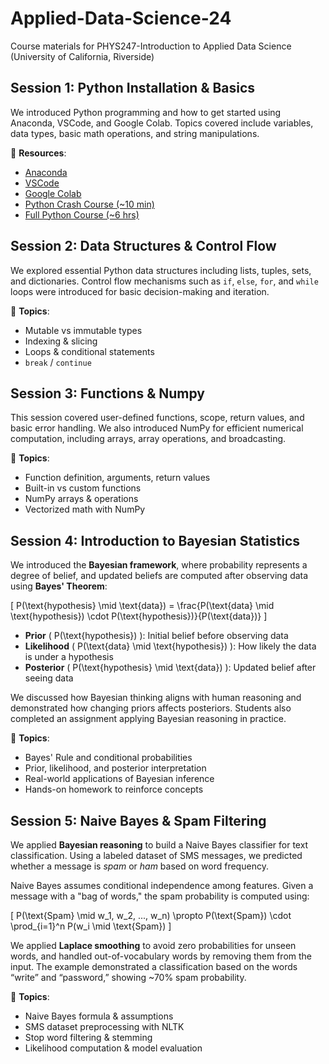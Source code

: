 # Applied-Data-Science-24
Course materials for PHYS247-Introduction to Applied Data Science (University of California, Riverside)

## Session 1: Python Installation & Basics
We introduced Python programming and how to get started using Anaconda, VSCode, and Google Colab. Topics covered include variables, data types, basic math operations, and string manipulations.

📌 **Resources**:
- [Anaconda](https://docs.anaconda.com/free/anaconda/index.html)
- [VSCode](https://code.visualstudio.com/)
- [Google Colab](https://colab.research.google.com/)
- [Python Crash Course (~10 min)](https://www.youtube.com/watch?v=fWjsdhR3z3c)
- [Full Python Course (~6 hrs)](https://www.youtube.com/watch?v=_uQrJ0TkZlc)

## Session 2: Data Structures & Control Flow
We explored essential Python data structures including lists, tuples, sets, and dictionaries. Control flow mechanisms such as `if`, `else`, `for`, and `while` loops were introduced for basic decision-making and iteration.

📌 **Topics**:
- Mutable vs immutable types
- Indexing & slicing
- Loops & conditional statements
- `break` / `continue`

## Session 3: Functions & Numpy
This session covered user-defined functions, scope, return values, and basic error handling. We also introduced NumPy for efficient numerical computation, including arrays, array operations, and broadcasting.

📌 **Topics**:
- Function definition, arguments, return values
- Built-in vs custom functions
- NumPy arrays & operations
- Vectorized math with NumPy

## Session 4: Introduction to Bayesian Statistics

We introduced the **Bayesian framework**, where probability represents a degree of belief, and updated beliefs are computed after observing data using **Bayes' Theorem**:

\[
P(\text{hypothesis} \mid \text{data}) = \frac{P(\text{data} \mid \text{hypothesis}) \cdot P(\text{hypothesis})}{P(\text{data})}
\]

- **Prior** \( P(\text{hypothesis}) \): Initial belief before observing data  
- **Likelihood** \( P(\text{data} \mid \text{hypothesis}) \): How likely the data is under a hypothesis  
- **Posterior** \( P(\text{hypothesis} \mid \text{data}) \): Updated belief after seeing data

We discussed how Bayesian thinking aligns with human reasoning and demonstrated how changing priors affects posteriors. Students also completed an assignment applying Bayesian reasoning in practice.

📌 **Topics**:
- Bayes' Rule and conditional probabilities
- Prior, likelihood, and posterior interpretation
- Real-world applications of Bayesian inference
- Hands-on homework to reinforce concepts

## Session 5: Naive Bayes & Spam Filtering

We applied **Bayesian reasoning** to build a Naive Bayes classifier for text classification. Using a labeled dataset of SMS messages, we predicted whether a message is *spam* or *ham* based on word frequency.

Naive Bayes assumes conditional independence among features. Given a message with a "bag of words," the spam probability is computed using:

\[
P(\text{Spam} \mid w_1, w_2, ..., w_n) \propto P(\text{Spam}) \cdot \prod_{i=1}^n P(w_i \mid \text{Spam})
\]

We applied **Laplace smoothing** to avoid zero probabilities for unseen words, and handled out-of-vocabulary words by removing them from the input. The example demonstrated a classification based on the words “write” and “password,” showing ~70% spam probability.

📌 **Topics**:
- Naive Bayes formula & assumptions
- SMS dataset preprocessing with NLTK
- Stop word filtering & stemming
- Likelihood computation & model evaluation